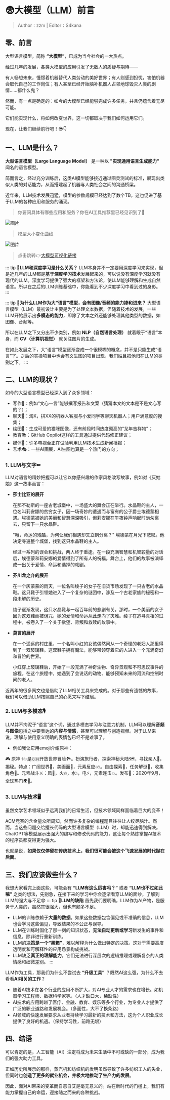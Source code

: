 # 😨大模型（LLM）前言
> Author：zzm | Editor：S4kana

## 零、前言
大型语言模型，简称 **“大模型”**，已成为当今社会的一大热点。

经过几年的发展，各类大模型的应用引发了无数人的质疑与期待——

有人畅想未来，憧憬着机器替代人类劳动的美好世界；有人则感到担忧，害怕机器会取代自己的工作岗位；有人甚至已经开始脑补机器人占领地球毁灭人类的剧情……都什么鬼？

然而，有一点是确定的：如今的大模型已经能够完成许多任务，并且仍蕴含着无尽可能。

它们能实现什么，将如何改变世界，这一切都取决于我们如何运用它们。

现在，让我们继续前行吧！😎👇

## 一、LLM是什么？

**大型语言模型（Large Language Model）** 是一种以 **"实现通用语言生成能力"** 闻名的语言模型。

简而言之，经过充分训练后，这类AI模型能够接近通过图灵测试的标准，展现出类似人类的对话能力，从而搭建起了机器与人类社会之间的沟通桥梁。

近年来，LLM技术发展迅猛，模型的参数规模已经达到了数个TB，这也促进了基于LLM的各种应用和服务的涌现。

> 你要问具体有哪些应用和服务？你在AI工具推荐里已经见识到了🤨

![图片](../static/977221b2-a63f-46cf-b1bd-7bc743047c82.png)
> 模型大小变化曲线

![图片](../static/809f48a4-66c4-4b5f-9ca2-7cfe0759a347.png)
> 点击跳转👉[大模型可视化链接](https://bbycroft.net/llm)

::: tip **🤔LLM和深度学习是什么关系？**
LLM本身并不一定要用深度学习来实现，但是近几年的LLM都是**基于深度学习技术**发展起来的，可以说没有深度学习就没有现代的LLM。深度学习提供了强大的框架和方法论，使LLM能够理解和生成自然语言。所以在之后的LLM训练基础中，你能看到不少深度学习中看到过的身影。
:::

::: tip **🤔为什么LLM作为大“语言”模型，会有图像/音频的能力掺和进来？**
大型语言模型（LLM）最初设计主要是为了处理文本数据，但随着技术的发展，一些LLM开始展示出**多模态的能力**，即除了文本之外还能够处理其他类型的数据，如图像、音频等。

所以在LLM之下又分出不少类别，例如 **NLP（自然语言处理）** 就着眼于“语言”本身，而 **CV（计算机视觉）** 就关注图片的生成。

在如此发展之下，大“语言”模型逐渐变成一个很模糊的概念，并不是只能生成“语言”了。之后的实操项目中也会有文生图的项目出现，我们姑且把他归在LLM的类别之下。
:::

## 二、LLM的现状？
如今的大型语言模型已经深入到了众多领域：

- 写作📝：例如“文心一言”能够撰写报告和文案（猜猜本文的文本是不是文心写的？）；
- 聊天💬：淘X，拼XX的机器人客服与小爱同学等聊天机器人；用户满意度的搜集；
- 绘图🎨：生成可爱的猫咪图像，还有前段时间热度颇高的“龙年吉祥物”；
- 教育📚：GitHub Copilot这样的工具通过提供代码修正建议；
- 媒体📰：许多电视台正在试验利用LLM技术生成新闻播报；
- 艺术🎭：一些AI画展，AI生图也算是一个热门的方向； 

### 1. LLM与文字✏
LLM对语言的精妙把握可以让它以你感兴趣的作家风格改写故事，例如对《灰姑娘》这一故事而言：  
- **莎士比亚的展开**

  在那不勒斯的一座古老城堡中，一场盛大的舞会正在举行。水晶鞋的主人，一位名叫莉安娜的贫穷女子，因一场奇妙的遭遇而与富有的公子爵士埃德蒙相遇。埃德蒙被她的美丽和智慧深深吸引，但莉安娜在午夜钟声响起时匆匆离去，只留下一只水晶鞋。

   "哦，命运的残酷，为何让我们相遇却又立刻分离？"  埃德蒙在月光下悲叹。他决定寻遍整个城堡，找到这只水晶鞋的主人。

  经过一系列的误会和挑战，两人终于重逢。在一段充满智慧和机智较量的对话后，埃德蒙和莉安娜的爱情得到了所有人的祝福。舞台上，他们的故事被演绎成一出关于爱情、命运和选择的戏剧。
  
- **芥川龙之介的展开**
  
  在一个灰蒙蒙的雨天，一位名叫绫子的女子在旧货市场发现了一只古老的水晶鞋。这只鞋子引领她进入了一个复杂的谜团中，涉及一个古老家族的秘密和一段未解的历史。
  
  绫子逐渐发现，这只水晶鞋与一起百年前的悲剧有关。那时，一个美丽的女子因为这双鞋而被诅咒，她的爱情和命运从此走向了灾难。绫子在追寻真相的过程中，被卷入了一个关于欲望、背叛和救赎的故事中。
  
- **莫言的展开**

  在一个遥远的村庄里，一个名叫小红的女孩偶然间从一个奇怪的老妇人那里得到了一双玻璃鞋。这双鞋子拥有魔法，能够带领穿着它的人进入一个充满奇幻和冒险的世界。
  
  小红穿上玻璃鞋后，开始了一段充满了神奇生物、奇异景观和不可思议事件的旅程。在这个旅程中，她遇到了会说话的动物、能够预知未来的河流和控制时间的老人。

近两年的很多网文也是借助了LLM相关工具来完成的。对于那些有遗憾的故事，我们可以借助LLM按照自己的心愿来写下结局。

### 2. LLM与多模态🎙

LLM并不拘泥于“语言”这个词，通过多模态学习与注意力机制，LLM可以理解**音频与图像**包括之中要表达的**内容与情感**，甚至可以理解与创造视频。对于LLM来说，理解与使用意义明确的表情包已经不是难事了。

- 例如我让它用emoji介绍原神：
  
🎮 原神 🌀✨是🇨🇳开放世界冒险🏞️。扮演旅行者，探索神秘大陆🗺️，寻找亲人👫，揭秘。特点：广阔世界🌄，美画面🎨，元素反应💧🔥。自由探索🚶，任务解谜🧩，收集角色🤺。元素战斗⚔️：风🍃，火🔥，水💧，电⚡，元素连击💥。发布📅：2020年9月，全球热门🌍💖。

### 3. LLM与技术🖥
虽然文学艺术领域似乎远离我们的日常生活，但技术领域同样面临着巨大的变革！

ACM竞赛的含金量众所周知，然而许多复杂的编程题目往往让人绞尽脑汁。然而，当这些问题交给擅长代码的大型语言模型（LLM）时，却能迅速得到解决。ChatGPT等模型展示出强大的编写和修改代码的能力，这让每个熟练掌握AI技术的程序员都变得更为强大。

也就是说，**如果仅仅停留在传统技术上，我们很可能会被这个飞速发展的时代抛在后面**。

## 三、我们应该做些什么？
我想大家看完上面这些，可能会有 **“LLM有这么厉害吗？”** 或者 **“LLM也不过如此嘛”** 之类的想法，先别急，在接下来的学习中你会逐渐看穿LLM的面纱，了解到LLM的强大与不足😎
::: tip **🤔LLM的缺陷**
首先我们要明确，LLM作为AI产物，是服务于人类的，虽然其很强大，但也有颇多不足。
- LLM的训练依赖于**大量的数据**。如果这些数据包含偏见或不准确的信息，LLM也会学习这些偏见，导致结果的不公正与误导。
- LLM在训练时固化了那一刻的知识状态，**无法自动更新或学习**新发生的事件和信息，除非进行重新训练。
- LLM的**决策是一个“黑箱”**，难以解释为什么做出特定的决策。这对于需要高度透明度和可解释性的应用场景构成挑战。
- LLM缺乏**真正的理解能力**。它们无法进行深层次的逻辑推理或理解复杂的人类情感和细微差别。
:::

LLM作为工具，那我们为什么不尝试去 **“升级工具”** ？既然AI这么强，为什么不去看看**AI相关的工作**？

- 随着AI技术在各个行业的应用不断扩大，对AI专业人才的需求也在增长。如机器学习工程师、数据科学家等。（人才缺口大，稀缺性）
- AI技术的应用跨越了医疗、金融、教育、娱乐等多个行业，为专业人才提供了广泛的职业道路和发展机会。（多面性，大不了换条路）
- AI领域的快速发展要求从业者持续学习最新的技术和方法，这为个人职业成长提供了良好的机遇。（保持学习性，前路无垠）

## 四、结语
可以肯定的是，人工智能（AI）注定将成为未来生活中不可或缺的一部分，成为我们的强大助力工具。

正如历史所展示的那样，蒸汽机和纺织机的发明虽然导致了许多纺织工人的失业，但同时也**创造了更多的就业机会，并极大地推动了生产力的发展**。

因此，面对AI带来的变革而自怨自艾是毫无意义的。站在新时代的门槛上，我们有能力掌握自己的命运，迎接随之而来的各种挑战。
